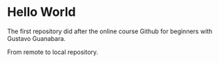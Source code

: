 # Hello World
 The first repository did after the online course Github for beginners with Gustavo Guanabara.
 
From remote to local repository.
